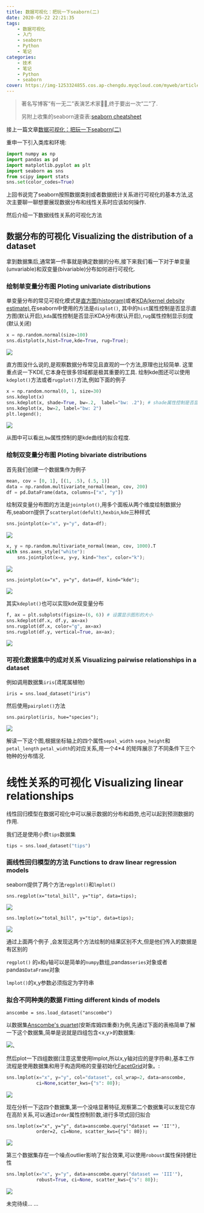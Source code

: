 ```yaml
---
title: 数据可视化：把玩一下seaborn(二)
date: 2020-05-22 22:21:35
tags:
    - 数据可视化
    - 入门
    - seaborn
    - Python
    - 笔记
categories:
    - 技术
    - 笔记
    - Python
    - seaborn
cover: https://img-1253324855.cos.ap-chengdu.myqcloud.com/myweb/articles/vda/20200522225020.png
---
```


> 著名写博客“有一无二”表演艺术家👨‍🎨,终于要出一次“二”了.
>
> 另附上收集的seaborn速查表:[seaborn cheatsheet](https://zkpeace.com/wiki/seaborn)

接上一篇文章[数据可视化：把玩一下seaborn(二)]([https://zkpeace.com/2020/04/23/%E6%95%B0%E6%8D%AE%E5%8F%AF%E8%A7%86%E5%8C%96%EF%BC%9A%E6%8A%8A%E7%8E%A9%E4%B8%80%E4%B8%8Bseaborn-%E4%B8%80/#%E6%95%A3%E7%82%B9%E5%9B%BE-Scatter-plots](https://zkpeace.com/2020/04/23/数据可视化：把玩一下seaborn-一/#散点图-Scatter-plots))

重申一下引入类库和环境:

```python
import numpy as np
import pandas as pd
import matplotlib.pyplot as plt
import seaborn as sns
from scipy import stats
sns.set(color_codes=True)
```



上回书说完了seaborn按照数据类别或者数据统计关系进行可视化的基本方法,这次主要聊一聊想要展现数据分布和线性关系时应该如何操作.

然后介绍一下数据线性关系的可视化方法



## 数据分布的可视化 Visualizing the distribution of a dataset

拿到数据集后,通常第一件事就是确定数据的分布,接下来我们看一下对于单变量(unvariable)和双变量(bivariable)分布如何进行可视化.

### 绘制单变量分布图 Ploting univariate distributions

单变量分布的常见可视化模式是[直方图(histogram)](https://en.wikipedia.org/wiki/Histogram)或者[KDA(kernel debsity estimate)](https://en.wikipedia.org/wiki/Kernel_density_estimation),在seaborn中使用的方法是`displot()`, 其中的`hist`属性控制是否显示直方图(默认开启),`kda`属性控制是否显示KDA分布(默认开启),`rug`属性控制显示刻度(默认关闭)

```python
x = np.random.normal(size=100)
sns.distplot(x,hist=True,kde=True, rug=True);
```

![](https://img-1253324855.cos.ap-chengdu.myqcloud.com/myweb/articles/vda/20200509152156.png)

直方图没什么说的,是观察数据分布常见且直观的一个方法,原理也比较简单. 这里重点说一下KDE,它本身在很多领域都是极其重要的工具. 绘制kde图还可以使用`kdeplot()`方法或者`rugplot()`方法,例如下面的例子

```python
x = np.random.normal(0, 1, size=30)
sns.kdeplot(x)
sns.kdeplot(x, shade=True, bw=.2,  label="bw: .2"); # shade属性控制是否显示分布区域阴影
sns.kdeplot(x, bw=2, label="bw: 2") 
plt.legend();
```

![](https://img-1253324855.cos.ap-chengdu.myqcloud.com/myweb/articles/vda/20200509155616.png)

从图中可以看出,`bw`属性控制的是kde曲线的拟合程度.



### 绘制双变量分布图 Ploting bivariate distributions

首先我们创建一个数据集作为例子

```python
mean, cov = [0, 1], [(1, .5), (.5, 1)]
data = np.random.multivariate_normal(mean, cov, 200)
df = pd.DataFrame(data, columns=["x", "y"])
```

绘制双变量分布图的方法是`jointplot()`,用多个面板从两个维度绘制数据分布,seaborn提供了`scatterplot(defult)`,`hexbin`,`kde`三种样式

```python
sns.jointplot(x="x", y="y", data=df);
```

![](https://seaborn.pydata.org/_images/distributions_32_0.png)

```python
x, y = np.random.multivariate_normal(mean, cov, 1000).T
with sns.axes_style("white"):
    sns.jointplot(x=x, y=y, kind="hex", color="k");
```

![](https://seaborn.pydata.org/_images/distributions_30_0.png)

```pyhton
sns.jointplot(x="x", y="y", data=df, kind="kde");
```

![](https://seaborn.pydata.org/_images/distributions_32_0.png)

其实`kdeplot()`也可以实现kde双变量分布

```python
f, ax = plt.subplots(figsize=(6, 6)) # 设置显示图形的大小
sns.kdeplot(df.x, df.y, ax=ax)	
sns.rugplot(df.x, color="g", ax=ax)
sns.rugplot(df.y, vertical=True, ax=ax);
```

![](https://seaborn.pydata.org/_images/distributions_34_0.png)

### 可视化数据集中的成对关系 Visualizing pairwise relationships in a dataset

例如调用数据集`iris`(鸢尾属植物)

```
iris = sns.load_dataset("iris")

```

然后使用`pairplot()`方法

```
sns.pairplot(iris, hue="species");
```

![](https://seaborn.pydata.org/_images/distributions_42_0.png)

解读一下这个图,根据坐标轴上的四个属性`sepal_width` `sepa_height`和`petal_length` `petal_width`的对应关系,用一个4*4 的矩阵展示了不同条件下三个物种的分布情况.



# 线性关系的可视化 Visualizing linear relationships

线性回归模型在数据可视化中可以展示数据的分布和趋势,也可以起到预测数据的作用.

我们还是使用小费`tips`数据集

```python
tips = sns.load_dataset("tips")
```

### 画线性回归模型的方法 Functions to draw linear regression models

seaborn提供了两个方法`regplot()`和`lmplot()`

```
sns.regplot(x="total_bill", y="tip", data=tips);
```

![](https://seaborn.pydata.org/_images/regression_7_0.png)

```
sns.lmplot(x="total_bill", y="tip", data=tips);
```

![](https://seaborn.pydata.org/_images/regression_8_0.png)

通过上面两个例子 ,会发现这两个方法绘制的结果区别不大,但是他们传入的数据是有区别的

`regplot()` 的`x`和`y`轴可以是简单的`numpy`数组,pandas`series`对象或者pandas`DataFrame`对象

`lmplot()`的x,y参数必须指定为字符串



### 拟合不同种类的数据 Fitting different kinds of models

```
anscombe = sns.load_dataset("anscombe")
```

以数据集[Anscombe's quartet]([https://zh.wikipedia.org/wiki/%E5%AE%89%E6%96%AF%E5%BA%93%E5%A7%86%E5%9B%9B%E9%87%8D%E5%A5%8F](https://zh.wikipedia.org/wiki/安斯库姆四重奏))(安斯库姆四重奏)为例,先通过下面的表格简单了解一下这个数据集,简单是说就是四组包含<x,y>的数据集:

![](https://img-1253324855.cos.ap-chengdu.myqcloud.com/myweb/articles/vda/20200509180836.png)、

然后plot一下四组数据(注意这里使用lmplot,所以x,y轴对应的是字符串),基本工作流程是使用数据集和用于构造网格的变量初始化[FacetGrid](https://seaborn.pydata.org/generated/seaborn.FacetGrid.html#seaborn.FacetGrid)对象。:

```python
sns.lmplot(x="x", y="y", col="dataset", col_wrap=2, data=anscombe,
           ci=None,scatter_kws={"s": 80});
```

![](https://img-1253324855.cos.ap-chengdu.myqcloud.com/myweb/articles/vda/20200520132557.png)



现在分析一下这四个数据集,第一个没啥显著特征,观察第二个数据集可以发现它存在高阶关系,可以通过`order`属性控制阶数,进行多项式回归拟合

```pyhton
sns.lmplot(x="x", y="y", data=anscombe.query("dataset == 'II'"),
           order=2, ci=None, scatter_kws={"s": 80});
```

![](https://img-1253324855.cos.ap-chengdu.myqcloud.com/myweb/articles/vda/20200520133151.png)

第三个数据集存在一个噪点outlier影响了拟合效果,可以使用`roboust`属性保持健壮性

```python
sns.lmplot(x="x", y="y", data=anscombe.query("dataset == 'III'"),
           robust=True, ci=None, scatter_kws={"s": 80});
```

![](https://img-1253324855.cos.ap-chengdu.myqcloud.com/myweb/articles/vda/20200520134105.png)



未完待续... ...